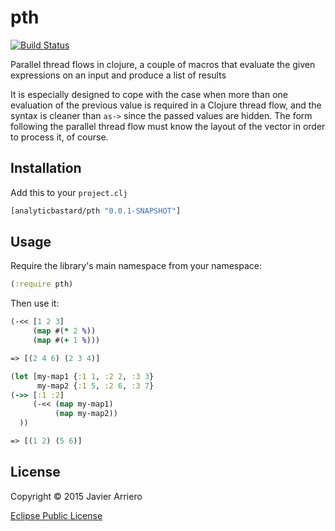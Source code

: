 # pth

[![Build Status](https://travis-ci.org/analyticbastard/pth.svg?branch=master)](https://travis-ci.org/analyticbastard/pth)

Parallel thread flows in clojure, a couple of macros that evaluate the given expressions on an input and produce a list of results

It is especially designed to cope with the case when more than one evaluation of the previous value is required in a Clojure thread flow,
and the syntax is cleaner than ``as->`` since the passed values are hidden. The form following the parallel thread flow must
know the layout of the vector in order to process it, of course.


## Installation

Add this to your ```project.clj```

```clojure
[analyticbastard/pth "0.0.1-SNAPSHOT"]
```

## Usage

Require the library's main namespace from your namespace:

```clojure
(:require pth)
```

Then use it:

```clojure
(-<< [1 2 3]
     (map #(* 2 %))
     (map #(+ 1 %)))

=> [(2 4 6) (2 3 4)]
```

```clojure
(let [my-map1 {:1 1, :2 2, :3 3}
      my-map2 {:1 5, :2 6, :3 7}
(->> [:1 :2]
     (-<< (map my-map1)
          (map my-map2))
  ))

=> [(1 2) (5 6)]
```



## License

Copyright © 2015 Javier Arriero

[Eclipse Public License](http://www.eclipse.org/legal/epl-v10.html)


